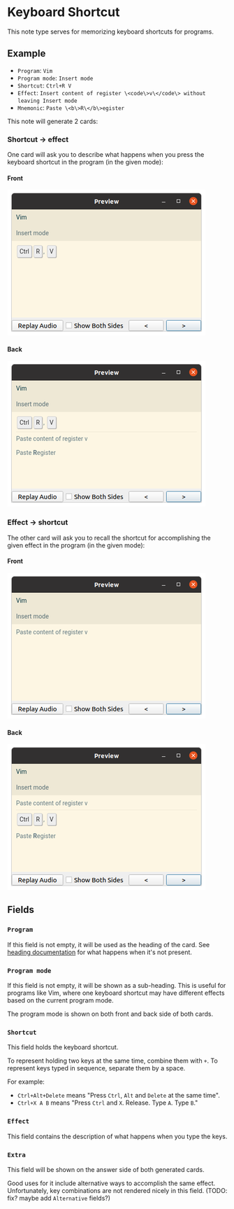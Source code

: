 # Keyboard Shortcut

This note type serves for memorizing keyboard shortcuts for programs.

## Example

* `Program`: `Vim`
* `Program mode`: `Insert mode`
* `Shortcut`: `Ctrl+R V`
* `Effect`: `Insert content of register \<code\>v\</code\> without leaving Insert mode`
* `Mnemonic`: `Paste \<b\>R\</b\>egister`

This note will generate 2 cards:

### Shortcut &rarr; effect

One card will ask you to describe what happens when you press the keyboard
shortcut in the program (in the given mode):

#### Front

![](shortcut_to_effect_front.png)

#### Back

![](shortcut_to_effect_back.png)

### Effect &rarr; shortcut

The other card will ask you to recall the shortcut for accomplishing the given
effect in the program (in the given mode):

#### Front

![](effect_to_shortcut_front.png)

#### Back

![](effect_to_shortcut_back.png)

## Fields

### `Program`

If this field is not empty, it will be used as the heading of the card.
See [heading documentation](/src/shared_styles/heading.md) for what happens when
it's not present.

### `Program mode`

If this field is not empty, it will be shown as a sub-heading. This is useful
for programs like Vim, where one keyboard shortcut may have different effects
based on the current program mode.

The program mode is shown on both front and back side of both cards.

### `Shortcut`

This field holds the keyboard shortcut.

To represent holding two keys at the same time, combine them with `+`.
To represent keys typed in sequence, separate them by a space.

For example:
*  `Ctrl+Alt+Delete` means "Press `Ctrl`, `Alt` and `Delete` at the same time".
*  `Ctrl+X A B` means "Press `Ctrl` and `X`. Release. Type `A`. Type `B`."

### `Effect`

This field contains the description of what happens when you type the keys.

### `Extra`

This field will be shown on the answer side of both generated cards.

Good uses for it include alternative ways to accomplish the same effect.
Unfortunately, key combinations are not rendered nicely in this field.
(TODO: fix? maybe add `Alternative` fields?)
